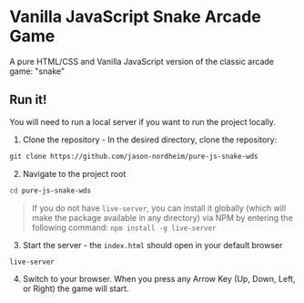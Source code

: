# Vanilla JavaScript Snake Arcade Game 

A pure HTML/CSS and Vanilla JavaScript version of the classic arcade game: "snake"

## Run it! 

You will need to run a local server if you want to run the project locally. 

1. Clone the repository - In the desired directory, clone the repository: 
```sh
git clone https://github.com/jason-nordheim/pure-js-snake-wds
```

2. Navigate to the project root 
```sh
cd pure-js-snake-wds 
```

> If you do not have `live-server`, you can install it globally (which will make the package available in any directory) via NPM by entering the following command: `npm install -g live-server` 

3. Start the server - the `index.html` should open in your default browser  
```sh
live-server 
```

4. Switch to your browser. When you press any Arrow Key (Up, Down, Left, or Right) the game will start. 
